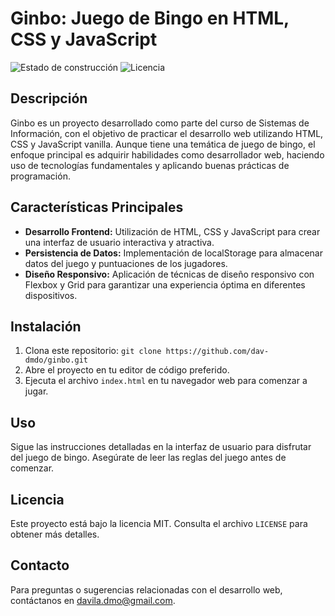 # Ginbo: Juego de Bingo en HTML, CSS y JavaScript

![Estado de construcción](https://img.shields.io/badge/Estado-En%20Construcción-yellow)
![Licencia](https://img.shields.io/badge/Licencia-MIT-green)

## Descripción

Ginbo es un proyecto desarrollado como parte del curso de Sistemas de Información, con el objetivo de practicar el desarrollo web utilizando HTML, CSS y JavaScript vanilla. Aunque tiene una temática de juego de bingo, el enfoque principal es adquirir habilidades como desarrollador web, haciendo uso de tecnologías fundamentales y aplicando buenas prácticas de programación.

## Características Principales

- **Desarrollo Frontend:** Utilización de HTML, CSS y JavaScript para crear una interfaz de usuario interactiva y atractiva.
- **Persistencia de Datos:** Implementación de localStorage para almacenar datos del juego y puntuaciones de los jugadores.
- **Diseño Responsivo:** Aplicación de técnicas de diseño responsivo con Flexbox y Grid para garantizar una experiencia óptima en diferentes dispositivos.

## Instalación

1. Clona este repositorio: `git clone https://github.com/dav-dmdo/ginbo.git`
2. Abre el proyecto en tu editor de código preferido.
3. Ejecuta el archivo `index.html` en tu navegador web para comenzar a jugar.

## Uso

Sigue las instrucciones detalladas en la interfaz de usuario para disfrutar del juego de bingo. Asegúrate de leer las reglas del juego antes de comenzar.

## Licencia

Este proyecto está bajo la licencia MIT. Consulta el archivo `LICENSE` para obtener más detalles.

## Contacto

Para preguntas o sugerencias relacionadas con el desarrollo web, contáctanos en davila.dmo@gmail.com.
